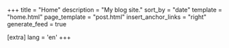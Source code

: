 +++
title = "Home"
description = "My blog site."
sort_by = "date"
template = "home.html"
page_template = "post.html"
insert_anchor_links = "right"
generate_feed = true

[extra]
lang = 'en'
+++